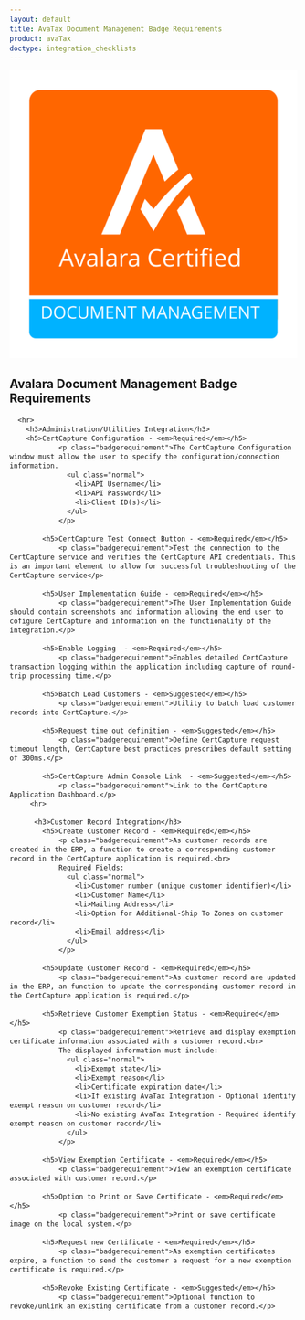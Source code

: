 ```yaml
---
layout: default
title: AvaTax Document Management Badge Requirements
product: avaTax
doctype: integration_checklists
---
```

 <div class="row padding-top padding bottom">
    <div class="col-sm-2">
      <img src="/public/images/devdot/badges/DocumentManagement.svg" class="img-responsive" alt="Avalara Certified Solution">
    </div>
    <div class="col-sm-8 padding-top">
      <h2>Avalara Document Management Badge Requirements</h2>
      <!--<h3>Do we want to say anything here?</h3>-->
      
      <hr>
        <h3>Administration/Utilities Integration</h3>
        <h5>CertCapture Configuration - <em>Required</em></h5>
                <p class="badgerequirement">The CertCapture Configuration window must allow the user to specify the configuration/connection information.
                  <ul class="normal">
                    <li>API Username</li>
                    <li>API Password</li>
                    <li>Client ID(s)</li>
                  </ul>
                </p>
                
            <h5>CertCapture Test Connect Button - <em>Required</em></h5>
                <p class="badgerequirement">Test the connection to the CertCapture service and verifies the CertCapture API credentials. This is an important element to allow for successful troubleshooting of the CertCapture service</p>
            
            <h5>User Implementation Guide - <em>Required</em></h5>
                <p class="badgerequirement">The User Implementation Guide should contain screenshots and information allowing the end user to cofigure CertCapture and information on the functionality of the integration.</p>
                
            <h5>Enable Logging  - <em>Required</em></h5>
                <p class="badgerequirement">Enables detailed CertCapture transaction logging within the application including capture of round-trip processing time.</p>
            
            <h5>Batch Load Customers - <em>Suggested</em></h5>
                <p class="badgerequirement">Utility to batch load customer records into CertCapture.</p>
                
            <h5>Request time out definition - <em>Suggested</em></h5>
                <p class="badgerequirement">Define CertCapture request timeout length, CertCapture best practices prescribes default setting of 300ms.</p>
            
            <h5>CertCapture Admin Console Link  - <em>Suggested</em></h5>
                <p class="badgerequirement">Link to the CertCapture Application Dashboard.</p>
         <hr>
         
          <h3>Customer Record Integration</h3>
            <h5>Create Customer Record - <em>Required</em></h5>
                <p class="badgerequirement">As customer records are created in the ERP, a function to create a corresponding customer record in the CertCapture application is required.<br>
                Required Fields:
                  <ul class="normal">
                    <li>Customer number (unique customer identifier)</li>
                    <li>Customer Name</li>
                    <li>Mailing Address</li>
                    <li>Option for Additional-Ship To Zones on customer record</li>
                    <li>Email address</li>
                  </ul>
                </p>
            
            <h5>Update Customer Record - <em>Required</em></h5>
                <p class="badgerequirement">As customer record are updated in the ERP, an function to update the corresponding customer record in the CertCapture application is required.</p>
                
            <h5>Retrieve Customer Exemption Status - <em>Required</em></h5>
                <p class="badgerequirement">Retrieve and display exemption certificate information associated with a customer record.<br>
                The displayed information must include:
                  <ul class="normal">
                    <li>Exempt state</li>
                    <li>Exempt reason</li>
                    <li>Certificate expiration date</li>
                    <li>If existing AvaTax Integration - Optional identify exempt reason on customer record</li>
                    <li>No existing AvaTax Integration - Required identify exempt reason on customer record</li>
                  </ul>
                </p>
                
            <h5>View Exemption Certificate - <em>Required</em></h5>
                <p class="badgerequirement">View an exemption certificate associated with customer record.</p>
            
            <h5>Option to Print or Save Certificate - <em>Required</em></h5>
                <p class="badgerequirement">Print or save certificate image on the local system.</p>
                
            <h5>Request new Certificate - <em>Required</em></h5>
                <p class="badgerequirement">As exemption certificates expire, a function to send the customer a request for a new exemption certificate is required.</p>
            
            <h5>Revoke Existing Certificate - <em>Suggested</em></h5>
                <p class="badgerequirement">Optional function to revoke/unlink an existing certificate from a customer record.</p>
 
